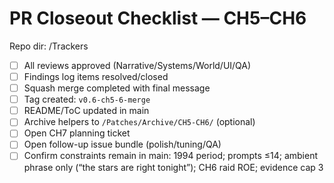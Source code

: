 # PR Closeout Checklist — CH5–CH6
Repo dir: /Trackers

- [ ] All reviews approved (Narrative/Systems/World/UI/QA)
- [ ] Findings log items resolved/closed
- [ ] Squash merge completed with final message
- [ ] Tag created: `v0.6-ch5-6-merge`
- [ ] README/ToC updated in main
- [ ] Archive helpers to `/Patches/Archive/CH5-CH6/` (optional)
- [ ] Open CH7 planning ticket
- [ ] Open follow-up issue bundle (polish/tuning/QA)
- [ ] Confirm constraints remain in main: 1994 period; prompts ≤14; ambient phrase only (“the stars are right tonight”); CH6 raid ROE; evidence cap 3
